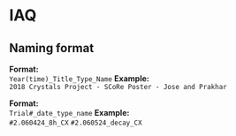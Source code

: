 # IAQ
## Naming format
**Format:**  
`Year(time)_Title_Type_Name`
**Example:**  
`2018 Crystals Project - SCoRe Poster - Jose and Prakhar`

**Format:**  
`Trial#_date_type_name`
**Example:**  
`#2.060424_8h_CX`
`#2.060524_decay_CX`
